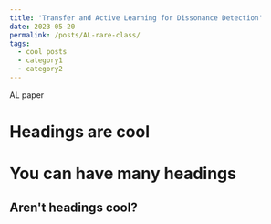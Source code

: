 ```yaml
---
title: 'Transfer and Active Learning for Dissonance Detection'
date: 2023-05-20
permalink: /posts/AL-rare-class/
tags:
  - cool posts
  - category1
  - category2
---
```


AL paper

Headings are cool
======

You can have many headings
======

Aren't headings cool?
------
